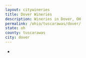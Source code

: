 ```yaml
---
layout: citywineries
title: Dover Wineries
description: Wineries in Dover, OH
permalink: /ohio/tuscarawas/dover/
state: oh
county: tuscarawas
city: dover
---
```

-
